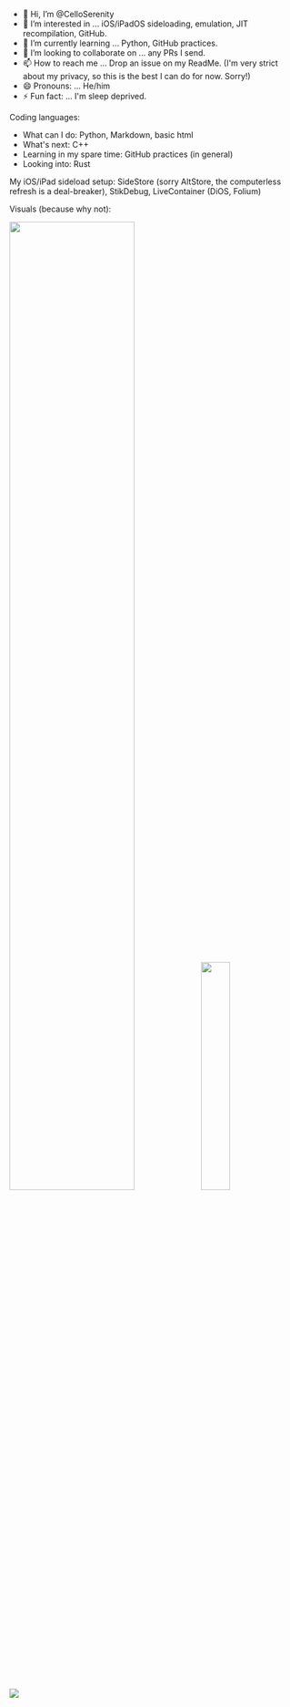 - 👋 Hi, I’m @CelloSerenity
- 👀 I’m interested in ... iOS/iPadOS sideloading, emulation, JIT recompilation, GitHub.
- 🌱 I’m currently learning ... Python, GitHub practices.
- 💞️ I’m looking to collaborate on ... any PRs I send.
- 📫 How to reach me ... Drop an issue on my ReadMe. (I'm very strict about my privacy, so this is the best I can do for now. Sorry!)
- 😄 Pronouns: ... He/him
- ⚡ Fun fact: ... I'm sleep deprived.

Coding languages:
- What can I do: Python, Markdown, basic html
- What's next: C++
- Learning in my spare time: GitHub practices (in general)
- Looking into: Rust

My iOS/iPad sideload setup: SideStore (sorry AltStore, the computerless refresh is a deal-breaker), StikDebug, LiveContainer (DiOS, Folium)

Visuals (because why not):

<img src="http://github-profile-summary-cards.vercel.app/api/cards/profile-details?username=CelloSerenity&theme=github" width="66%" />
<img src="http://github-profile-summary-cards.vercel.app/api/cards/most-commit-language?username=CelloSerenity&theme=github" width="32%" />
<img src="http://github-profile-summary-cards.vercel.app/api/cards/stats?username=CelloSerenity&theme=github">
